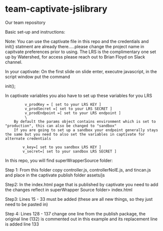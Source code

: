 # team-captivate-jslibrary
Our team repository

Basic set-up and instructions:

Note: You can use the captivate file in this repo and the credentials and init() statment are already there.....please change the project name in capitvate preferences prior to using.  The LRS is the complimentary one set up by Watershed, for access please reach out to Brian Floyd on Slack channel.

In your captivate: On the first slide on slide enter, executre javascript, in the script window put the command

init();

In captivate variables you also have to set up these variables for you LRS

             v_prodKey = [ set to your LRS KEY ]
             v_prodSecret =[ set to your LRS SECRET ]
             v_prodEndpoint =[ set to your LRS endpoint ]
             \
        By default the params object contains environment which is set to "production", this can also be changed to "sandbox"
        If you are going to set up a sandbox your endpoint generally stays the same but you need to also set the variables in captivate for alternate credentials
        
            v_key=[ set to you sandbox LRS KEY ] 
            v_secret=[ set to your sandbox LRS SECRET ]


In this repo, you will find superWrapperSource folder:

Step 1:
  From this folder copy controller.js, controllerNoIE.js, and tincan.js and place in the captivate publish folder assets/js

Step2:
In the index.html page that is published by captivate you need to add the changes reflect in superWrapper Source folder> index.html

Step3:
Lines 15 - 33 must be added (these are all new things, so they just need to be pasted in)

Step 4:
Lines 128 - 137 change one line from the publish package, the original line (132) is commented out in this example and its replacement line is added line 133





